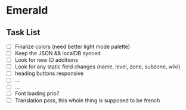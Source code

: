# Emerald

## Task List

- [ ] Finalize colors (need better light mode palette)
- [ ] Keep the JSON && localDB synced
- [ ] Look for new ID additions
- [ ] Look for any static field changes (name, level, zone, subzone, wiki)
- [ ] heading buttons responsive
- [ ] ...
- [ ] ...
- [ ] Font loading prio?
- [ ] Translation pass, this whole thing is supposed to be french
